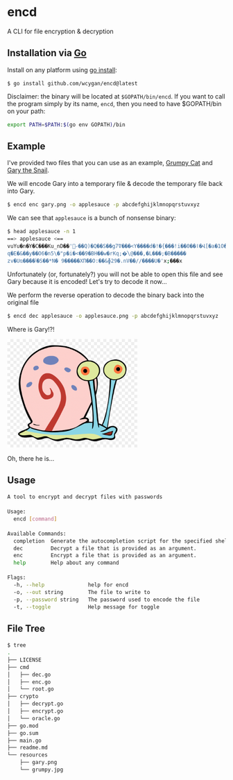# encd

A CLI for file encryption & decryption

## Installation via [Go](https://go.dev/dl/)

Install on any platform using [go install](https://pkg.go.dev/cmd/go#hdr-Compile_and_install_packages_and_dependencies):

```
$ go install github.com/wcygan/encd@latest
```

Disclaimer: the binary will be located at `$GOPATH/bin/encd`. If you want to call the program simply by its name, `encd`, then you need to have $GOPATH/bin on your path:

```bash
export PATH=$PATH:$(go env GOPATH)/bin
```

## Example

I've provided two files that you can use as an example, [Grumpy Cat](resources/grumpy.jpg)
and [Gary the Snail](resources/gary.png).

We will encode Gary into a temporary file & decode the temporary file back into Gary.

```bash
$ encd enc gary.png -o applesauce -p abcdefghijklmnopqrstuvxyz
```

We can see that `applesauce` is a bunch of nonsense binary:
```bash
$ head applesauce -n 1
==> applesauce <==
vuYu�n�Y�C���Ku_nD��'ހ߼��Q)�Q��S��g7ܽV���<Y����d�!�{���!i��0��ا�Վ[�a�1O�SȆ#��{�<���T$�KS?҅��$��������� �^ŜQ�/d���zs�r�d�Ri}
q�E�&��y��O6�n5\�"p�i�<��9�BH��w�rKq;�ͨ\@���,�L���;�B�����
zv�Uռ����ٲ�S��*N� 9�����XП��O:��&ɸ29�.nV��//����U�'x;���x
```

Unfortunately (or, fortunately?) you will not be able to open this file and see Gary because it is encoded! Let's try to decode it now...

We perform the reverse operation to decode the binary back into the original file

```bash
$ encd dec applesauce -o applesauce.png -p abcdefghijklmnopqrstuvxyz
```

Where is Gary!?!

<img src="resources/gary.png" width="300" height="250">

Oh, there he is...

## Usage

```bash
A tool to encrypt and decrypt files with passwords

Usage:
  encd [command]

Available Commands:
  completion  Generate the autocompletion script for the specified shell
  dec         Decrypt a file that is provided as an argument.
  enc         Encrypt a file that is provided as an argument.
  help        Help about any command

Flags:
  -h, --help              help for encd
  -o, --out string        The file to write to
  -p, --password string   The password used to encode the file
  -t, --toggle            Help message for toggle

```

## File Tree

```bash
$ tree
.
├── LICENSE
├── cmd
│   ├── dec.go
│   ├── enc.go
│   └── root.go
├── crypto
│   ├── decrypt.go
│   ├── encrypt.go
│   └── oracle.go
├── go.mod
├── go.sum
├── main.go
├── readme.md
└── resources
    ├── gary.png
    └── grumpy.jpg
```